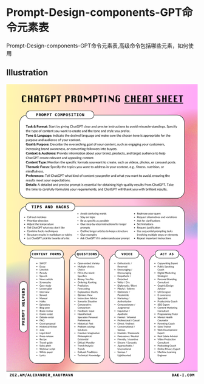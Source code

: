 Prompt-Design-components-GPT命令元素表
===

Prompt-Design-components-GPT命令元素表,高级命令包括哪些元素，如何使用

## Illustration

![Prompt-components](./assets/imgs/gpt-design.png)

